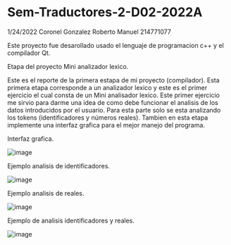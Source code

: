 # Sem-Traductores-2-D02-2022A
1/24/2022
Coronel Gonzalez Roberto Manuel 214771077

Este proyecto fue desarollado usado el lenguaje de programacion c++ y el compilador Qt.

Etapa del proyecto Mini analizador lexico.

Este es el reporte de la primera estapa de mi proyecto (compilador). Esta primera etapa corresponde a un analizador lexico y este es el primer ejercicio el cual consta de un Mini analisador lexico. Este primer ejercicio me sirvio para darme una idea de como debe funcionar el analisis de los datos introducidos por el usuario. Para esta parte solo se esta analizando los tokens (identificadores y números reales). Tambien en esta etapa implemente una interfaz grafica para el mejor manejo del programa.

Interfaz grafica.

![image](https://user-images.githubusercontent.com/88813815/150901333-40e18c61-7626-4e88-b503-63f14ef6dc82.png)

Ejemplo analisis de identificadores.

![image](https://user-images.githubusercontent.com/88813815/150901478-4b641fa7-3a9a-464c-82ac-ce80ed460471.png)

Ejemplo analisis de reales.

![image](https://user-images.githubusercontent.com/88813815/150901624-7612534f-f55e-4df8-a0bf-fa0daab8c8c0.png)

Ejemplo de analisis identificadores y reales.

![image](https://user-images.githubusercontent.com/88813815/150901864-58038978-8734-44e2-af7b-9369001e51d5.png)

